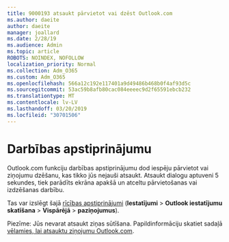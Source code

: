 ```yaml
---
title: 9000193 atsaukt pārvietot vai dzēst Outlook.com
ms.author: daeite
author: daeite
manager: joallard
ms.date: 2/28/19
ms.audience: Admin
ms.topic: article
ROBOTS: NOINDEX, NOFOLLOW
localization_priority: Normal
ms.collection: Adm_O365
ms.custom: Adm_O365
ms.openlocfilehash: 566a12c192e117401a9d49486b468b0f4af93d5c
ms.sourcegitcommit: 53ac59b8afb80cac084eeeec9d2f65591ebcb232
ms.translationtype: MT
ms.contentlocale: lv-LV
ms.lasthandoff: 03/20/2019
ms.locfileid: "30701506"
---
```

# <a name="action-confirmations"></a>Darbības apstiprinājumu

Outlook.com funkciju darbības apstiprinājumu dod iespēju pārvietot vai ziņojumu dzēšanu, kas tikko jūs nejauši atsaukt. Atsaukt dialogu aptuveni 5 sekundes, tiek parādīts ekrāna apakšā un atceltu pārvietošanas vai izdzēšanas darbību.

Tas var izslēgt šajā [rīcības apstiprinājumi](https://outlook.live.com/mail/options/general/notifications) (**Iestatījumi** > **Outlook iestatījumu skatīšana** > **Vispārējā** > **paziņojumus**).

Piezīme: Jūs nevarat atsaukt ziņas sūtīšana. Papildinformāciju skatiet sadaļā [vēlamies, lai atsauktu ziņojumu Outlook.com](https://support.office.com/article/c069ddde-5282-4085-8f4c-d7b133324f8a).